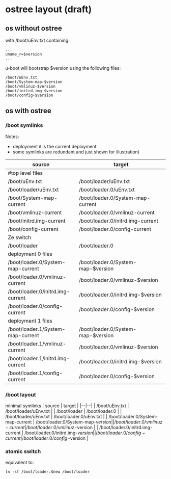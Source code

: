 # ostree layout (draft)

## os without ostree 

with /boot/uEnv.txt containing:
```
...
uname_r=$version
...
```

u-boot will bootstrap $version using the following files:
```
/boot/uEnv.txt
/boot/System-map-$version
/boot/vmlinuz-$version
/boot/initrd.img-$version
/boot/config-$version
```


## os with ostree

### /boot symlinks

Notes: 
- deployment `0` is the current deployment
- some symlinks are redundant and just shown for illustration)

| source | target |
|--|--|
|#top level files | |
| /boot/uEnv.txt | /boot/loader/uEnv.txt |
| /boot/loader/uEnv.txt | /boot/loader.0/uEnv.txt |
| /boot/System-map-current | /boot/loader.0/System-map-current |
| /boot/vmlinuz-current | /boot/loader.0/vmlinuz-current |
| /boot/initrd.img-current | /boot/loader.0/initrd.img-current |
| /boot/config-current | /boot/loader.0/config-current |
| Ze switch | |
| /boot/loader   | /boot/loader.0  | 
| deployment 0 files | |
| /boot/loader.0/System-map-current | /boot/loader.0/System-map-$version |
| /boot/loader.0/vmlinuz-current | /boot/loader.0/vmlinuz-$version |
| /boot/loader.0/initrd.img-current | /boot/loader.0/initrd.img-$version |
| /boot/loader.0/config-current | /boot/loader.0/config-$version |
| deployment 1 files | |
| /boot/loader.1/System-map-current | /boot/loader.0/System-map-$version |
| /boot/loader.1/vmlinuz-current | /boot/loader.0/vmlinuz-$version |
| /boot/loader.1/initrd.img-current | /boot/loader.0/initrd.img-$version |
| /boot/loader.1/config-current | /boot/loader.0/config-$version |


### /boot layout

minimal symlinks
| source | target |
|--|--|
| /boot/uEnv.txt | /boot/loader/uEnv.txt |
| /boot/loader   | /boot/loader.0  | 
| /boot/loader/uEnv.txt | /boot/loader.0/uEnv.txt |
| /boot/loader.0/System-map-current | /boot/loader.0/System-map-$version |
| /boot/loader.0/vmlinuz-current | /boot/loader.0/vmlinuz-$version |
| /boot/loader.0/initrd.img-current | /boot/loader.0/initrd.img-$version |
| /boot/loader.0/config-current | /boot/loader.0/config-$version |




### atomic switch

equivalent to:
```
ln -sf /boot/loader.$new /boot/loader
```

